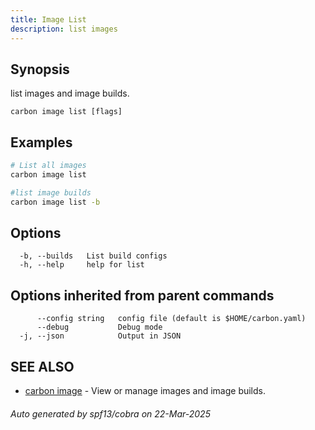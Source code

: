 ```yaml
---
title: Image List
description: list images
---
```


## Synopsis

list images and image builds.

```
carbon image list [flags]
```

## Examples

```bash
# List all images
carbon image list
```

```bash
#list image builds
carbon image list -b

```

## Options

```
  -b, --builds   List build configs
  -h, --help     help for list
```

## Options inherited from parent commands

```
      --config string   config file (default is $HOME/carbon.yaml)
      --debug           Debug mode
  -j, --json            Output in JSON
```

## SEE ALSO

* [carbon image](carbon_image.md)	 - View or manage images and image builds.

###### Auto generated by spf13/cobra on 22-Mar-2025
